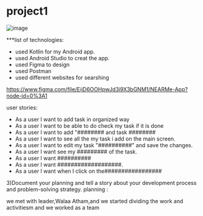 # project1
![image](https://user-images.githubusercontent.com/91452454/143868953-549a9960-66ae-44a3-9461-e9b9dedc83d7.png)

 ***list of technologies:

* used Kotlin for my Android app.
* used Android Studio to creat the app.
* used Figma to design
* used Postman
* used different websites for searshing


https://www.figma.com/file/EijD6OOHpwJd3i9X3bGNM1/NEARMe-App?node-id=0%3A1



user stories:
*  As a user I want to add task in organized way
*  As a user I want to be able to do check my task if it is done
*  As a user I want to add "######## and task ########
*  As a user I want to see all the my task i add on the main screen.
*  As a user I want to edit my task "##########" and save the changes.
*  As a user I want see my ######### of the task.
*  As a user I want ##########
*  As a user I want ###################.
*  As a user I want when I click on the#################





3)Document your planning and tell a story about your development process and problem-solving strategy.
planning :

we met with leader,Walaa Atham,and we started dividing the work and activitiesm and we worked as a team
